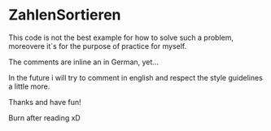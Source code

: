 # ZahlenSortieren

This code is not the best example for how to solve such a problem,
moreovere it´s for the purpose of practice for myself.

The comments are inline an in German, yet...

In the future i will try to comment in english and respect the style guidelines a little more.

Thanks and have fun!






Burn after reading xD
